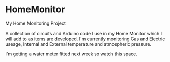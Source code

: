 HomeMonitor
===========

My Home Monitoring Project

A collection of circuits and Arduino code I use in my Home Monitor which I will add to as items are developed.
I'm currently monitoring Gas and Electric useage, Internal and External temperature and atmospheric pressure.

I'm getting a water meter fitted next week so watch this space.
